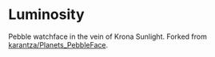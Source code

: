 # Luminosity
Pebble watchface in the vein of Krona Sunlight.
Forked from [karantza/Planets_PebbleFace](https://github.com/karantza/Planets_PebbleFace).
